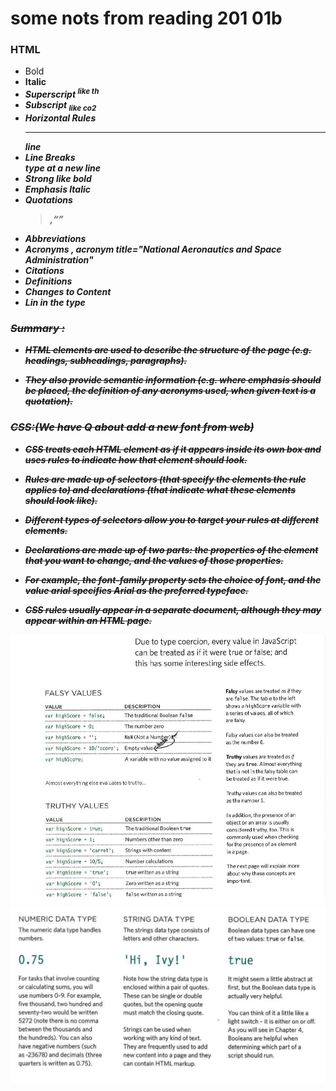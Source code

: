 # some nots from reading 201 01b


### HTML
- Bold <b>
- Italic <i>
- Superscript <sup> like th
- Subscript <sub> like co2
- Horizontal Rules <hr> line 
- Line Breaks <br> type  at a new line 
- Strong <strong> like bold
- Emphasis <em> ltalic
- Quotations <blockquote>,<q>
- Abbreviations <abbr>
- Acronyms , acronym title="National Aeronautics and Space Administration"
- Citations <cite> 
- Definitions <dfn>
- Changes to Content <ins><del>
- Lin in the type <S> 

### Summary :

- HTML elements are used to describe the structure of the page (e.g. headings, subheadings, paragraphs).

- They also provide semantic information (e.g. where emphasis should be placed, the definition of any acronyms used, when given text is a quotation).

### CSS:(We have Q about add a new font from web)

* CSS treats each HTML element as if it appears inside its own box and uses rules to indicate how that element should look.

* Rules are made up of selectors (that specify the elements the rule applies to) and declarations (that indicate what these elements should look like). 

* Different types of selectors allow you to target your rules at different elements.

* Declarations are made up of two parts: the properties of the element that you want to change, and the values of those properties.

* For example, the font-family property sets the choice of font, and the value arial specifies Arial as the preferred typeface.

* CSS rules usually appear in a separate document, although they may appear within an HTML page.


![not1](img/r01b.png)
![not2](img/snp.png)